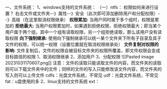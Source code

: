 一、文件系统：
	1、windows支持的文件系统：
				（一）ntfs：
					权限如何来进行设置？
					右击文件或文件夹--》属性--》安全（此次即可添加删除用户和分配权限）--》高级（在这里取消权限继承）
					**权限累加:** 当用户同时属于多个组时，权限是累加的
					**拒绝最大:** 当用户权限累加时，如果遇到拒绝权限，拒绝权限最大；即当某个用户属于两个组，其中一个组有读取权限，另一个组拒绝读取，那么该用户没有读取权限
					**向下强制继承:** 使用向下强制继承可以统一某个文件夹下所有子目录及其子文件的权限，可以统一权限（设置位置就在取消权限继承处）
					**文件复制对权限的影响:** 文件复制后，文件的权限会被目标文件夹的权限所覆盖，即文件权限会变成目标路径的权限
					1、取消权限继承
					2、添加用户
					3、分配权限
					![[Pasted image 20231031170607.png]]
					注意：文件的读取只能读取文件的内容，而文件夹的读取则可以下载文件夹中的文件；同样的文件的写入只能修改该文件内容，而文件夹的写入则可以上传文件
				cdfs：光盘文件系统，不常见
				udf：光盘文件系统，不常见
				fat：u盘使用的多
	2、linux支持的文件系统
				ext：

